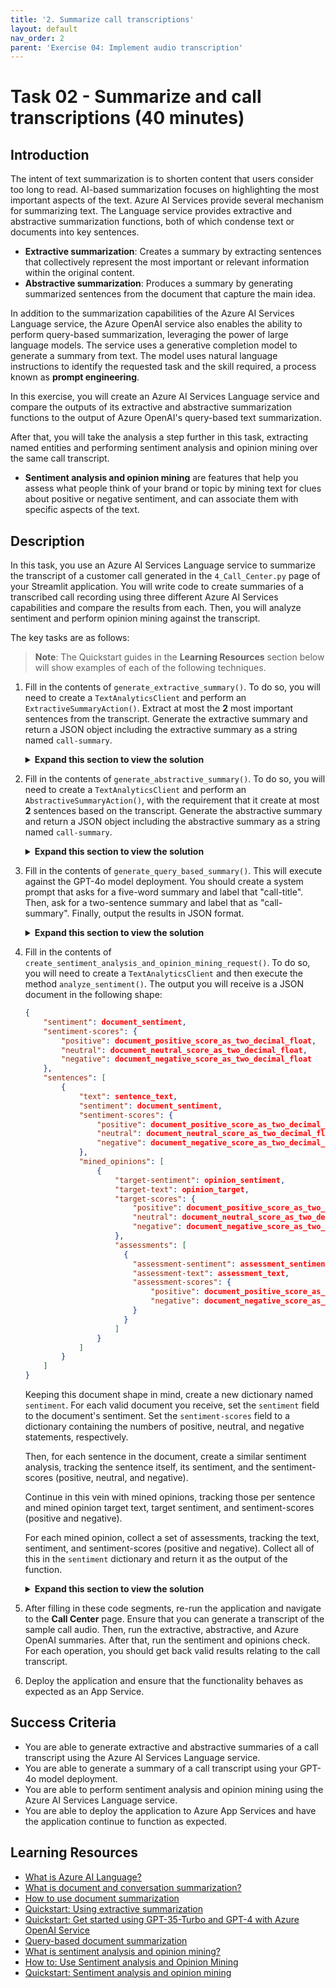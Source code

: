```yaml
---
title: '2. Summarize call transcriptions'
layout: default
nav_order: 2
parent: 'Exercise 04: Implement audio transcription'
---
```


# Task 02 - Summarize and call transcriptions (40 minutes)

## Introduction

The intent of text summarization is to shorten content that users consider too long to read. AI-based summarization focuses on highlighting the most important aspects of the text. Azure AI Services provide several mechanism for summarizing text. The Language service provides extractive and abstractive summarization functions, both of which condense text or documents into key sentences.

- **Extractive summarization**: Creates a summary by extracting sentences that collectively represent the most important or relevant information within the original content.
- **Abstractive summarization**: Produces a summary by generating summarized sentences from the document that capture the main idea.

In addition to the summarization capabilities of the Azure AI Services Language service, the Azure OpenAI service also enables the ability to perform query-based summarization, leveraging the power of large language models. The service uses a generative completion model to generate a summary from text. The model uses natural language instructions to identify the requested task and the skill required, a process known as **prompt engineering**.

In this exercise, you will create an Azure AI Services Language service and compare the outputs of its extractive and abstractive summarization functions to the output of Azure OpenAI's query-based text summarization.

After that, you will take the analysis a step further in this task, extracting named entities and performing sentiment analysis and opinion mining over the same call transcript.

- **Sentiment analysis and opinion mining** are features that help you assess what people think of your brand or topic by mining text for clues about positive or negative sentiment, and can associate them with specific aspects of the text.

## Description

In this task, you use an Azure AI Services Language service to summarize the transcript of a customer call generated in the `4_Call_Center.py` page of your Streamlit application. You will write code to create summaries of a transcribed call recording using three different Azure AI Services capabilities and compare the results from each. Then, you will analyze sentiment and perform opinion mining against the transcript.

The key tasks are as follows:

> **Note**: The Quickstart guides in the **Learning Resources** section below will show examples of each of the following techniques.

1. Fill in the contents of `generate_extractive_summary()`. To do so, you will need to create a `TextAnalyticsClient` and perform an `ExtractiveSummaryAction()`. Extract at most the **2** most important sentences from the transcript. Generate the extractive summary and return a JSON object including the extractive summary as a string named `call-summary`.

    <details markdown="block">
    <summary><strong>Expand this section to view the solution</strong></summary>

    The code to complete the `generate_extractive_summary()` function is as follows:

    ```python
    # Create a TextAnalyticsClient, connecting it to your Language Service endpoint.
       client = TextAnalyticsClient(language_endpoint, AzureKeyCredential(language_key))
       # Call the begin_analyze_actions method on your client, passing in the joined
       # call_contents as an array and an ExtractiveSummaryAction with a max_sentence_countof 2.
       poller = client.begin_analyze_actions(
           [joined_call_contents],
           actions = [
               ExtractiveSummaryAction(max_sentence_count=2)
           ]
       )
    
       # Extract the summary sentences and merge them into a single summary string.
       for result in poller.result():
           summary_result = result[0]
           if summary_result.is_error:
               st.error(f'Extractive summary resulted in an error with code "{summary_result.code}" and message "{summary_result.message}"')
               return ''
    
           extractive_summary = " ".join([sentence.text for sentence in summary_result.sentences])
    
       # Return the summary as a JSON object in the shape '{"call-summary":extractive_summary}'
       return json.loads('{"call-summary":"' + extractive_summary + '"}')
    ```

    This code should **replace** the `return "This is a placeholder result. Fill in with real extractive summary."` line of code.

    </details>

2. Fill in the contents of `generate_abstractive_summary()`. To do so, you will need to create a `TextAnalyticsClient` and perform an `AbstractiveSummaryAction()`, with the requirement that it create at most **2** sentences based on the transcript. Generate the abstractive summary and return a JSON object including the abstractive summary as a string named `call-summary`.

    <details markdown="block">
    <summary><strong>Expand this section to view the solution</strong></summary>

    The code to complete the `generate_abstractive_summary()` function is as follows:

    ```python
    # Create a TextAnalyticsClient, connecting it to your Language Service endpoint.
       client = TextAnalyticsClient(language_endpoint, AzureKeyCredential(language_key))
    
       # Call the begin_analyze_actions method on your client,
       # passing in the joined call_contents as an array
       # and an AbstractiveSummaryAction with a sentence_count of 2.
       poller = client.begin_analyze_actions(
           [joined_call_contents],
           actions = [
               AbstractiveSummaryAction(sentence_count=2)
           ]
       )
    
       # Extract the summary sentences and merge them into a single summary string.
       for result in poller.result():
           summary_result = result[0]
           if summary_result.is_error:
               st.error(f'...Is an error with code "{summary_result.code}" and message "{summary_result.message}"')
               return ''
       
           abstractive_summary = " ".join([summary.text for summary in summary_result.summaries])
    
       # Return the summary as a JSON object in the shape '{"call-summary":abstractive_summary}'
       return json.loads('{"call-summary":"' + abstractive_summary + '"}')
    ```

    This code should **replace** the `return "This is a placeholder result. Fill in with real abstractive summary."` line of code.

    </details>

3. Fill in the contents of `generate_query_based_summary()`. This will execute against the GPT-4o model deployment. You should create a system prompt that asks for a five-word summary and label that "call-title". Then, ask for a two-sentence summary and label that as "call-summary". Finally, output the results in JSON format.

    <details markdown="block">
    <summary><strong>Expand this section to view the solution</strong></summary>

    The code to complete the `generate_query_based_summary()` function is as follows:

    ```python
    # Write a system prompt that instructs the large language model to:
       #    - Generate a short (5 word) summary from the call transcript.
       #    - Create a two-sentence summary of the call transcript.
       #    - Output the response in JSON format, with the short summary
       #       labeled 'call-title' and the longer summary labeled 'call-summary.'
       system = """
           Write a five-word summary and label it as call-title.
           Write a two-sentence summary and label it as call-summary.
       
           Output the results in JSON format.
       """
   
       # Call make_azure_openai_chat_request().
       response = make_azure_openai_chat_request(system, joined_call_contents)
   
       # Return the summary.
       return response.choices[0].message.content
    ```

    This code should **replace** the `return "This is a placeholder result. Fill in with real query-based summary."` line of code.

    </details>

4. Fill in the contents of `create_sentiment_analysis_and_opinion_mining_request()`. To do so, you will need to create a `TextAnalyticsClient` and then execute the method `analyze_sentiment()`. The output you will receive is a JSON document in the following shape:

    ```json
    {
        "sentiment": document_sentiment,
        "sentiment-scores": {
            "positive": document_positive_score_as_two_decimal_float,
            "neutral": document_neutral_score_as_two_decimal_float,
            "negative": document_negative_score_as_two_decimal_float
        },
        "sentences": [
            {
                "text": sentence_text,
                "sentiment": document_sentiment,
                "sentiment-scores": {
                    "positive": document_positive_score_as_two_decimal_float,
                    "neutral": document_neutral_score_as_two_decimal_float,
                    "negative": document_negative_score_as_two_decimal_float
                },
                "mined_opinions": [
                    {
                        "target-sentiment": opinion_sentiment,
                        "target-text": opinion_target,
                        "target-scores": {
                            "positive": document_positive_score_as_two_decimal_float,
                            "neutral": document_neutral_score_as_two_decimal_float,
                            "negative": document_negative_score_as_two_decimal_float
                        },
                        "assessments": [
                          {
                            "assessment-sentiment": assessment_sentiment,
                            "assessment-text": assessment_text,
                            "assessment-scores": {
                                "positive": document_positive_score_as_two_decimal_float,
                                "negative": document_negative_score_as_two_decimal_float
                            }
                          }
                        ]
                    }
                ]
            }
        ]
    }
    ```

    Keeping this document shape in mind, create a new dictionary named `sentiment`. For each valid document you receive, set the `sentiment` field to the document's sentiment. Set the `sentiment-scores` field to a dictionary containing the numbers of positive, neutral, and negative statements, respectively.

    Then, for each sentence in the document, create a similar sentiment analysis, tracking the sentence itself, its sentiment, and the sentiment-scores (positive, neutral, and negative).

    Continue in this vein with mined opinions, tracking those per sentence and mined opinion target text, target sentiment, and sentiment-scores (positive and negative).

    For each mined opinion, collect a set of assessments, tracking the text, sentiment, and sentiment-scores (positive and negative). Collect all of this in the `sentiment` dictionary and return it as the output of the function.

    <details markdown="block">
    <summary><strong>Expand this section to view the solution</strong></summary>

    The code to complete the `create_sentiment_analysis_and_opinion_mining_request()` function is as follows:

    ```python
    # Create a Text Analytics Client
       client = TextAnalyticsClient(language_endpoint, AzureKeyCredential(language_key))
    
       # Analyze sentiment of call transcript, enabling opinion mining.
       result = client.analyze_sentiment([joined_call_contents], show_opinion_mining=True)
    
       # Retrieve all document results that are not an error.
       doc_result = [doc for doc in result if not doc.is_error]
    
       # The output format is a JSON document with the shape:
       # {
       #     "sentiment": document_sentiment,
       #     "sentiment-scores": {
       #         "positive": document_positive_score_as_two_decimal_float,
       #         "neutral": document_neutral_score_as_two_decimal_float,
       #         "negative": document_negative_score_as_two_decimal_float
       #     },
       #     "sentences": [
       #         {
       #             "text": sentence_text,
       #             "sentiment": document_sentiment,
       #             "sentiment-scores": {
       #                 "positive": document_positive_score_as_two_decimal_float,
       #                 "neutral": document_neutral_score_as_two_decimal_float,
       #                 "negative": document_negative_score_as_two_decimal_float
       #             },
       #             "mined_opinions": [
       #                 {
       #                     "target-sentiment": opinion_sentiment,
       #                     "target-text": opinion_target,
       #                     "target-scores": {
       #                         "positive": document_positive_score_as_two_decimal_float,
       #                         "neutral": document_neutral_score_as_two_decimal_float,
       #                         "negative": document_negative_score_as_two_decimal_float
       #                     },
       #                     "assessments": [
       #                       {
       #                         "assessment-sentiment": assessment_sentiment,
       #                         "assessment-text": assessment_text,
       #                         "assessment-scores": {
       #                             "positive": document_positive_score_as_two_decimal_float,
       #                             "negative": document_negative_score_as_two_decimal_float
       #                         }
       #                       }
       #                     ]
       #                 }
       #             ]
       #         }
       #     ]
       # }
       sentiment = {}
    
       # Assign the correct values to the JSON object.
       for document in doc_result:
           sentiment["sentiment"] = document.sentiment
           sentiment["sentiment-scores"] = {
               "positive": document.confidence_scores.positive,
               "neutral": document.confidence_scores.neutral,
               "negative": document.confidence_scores.negative
           }
    
           sentences = []
           for s in document.sentences:
               sentence = {}
               sentence["text"] = s.text
               sentence["sentiment"] = s.sentiment
               sentence["sentiment-scores"] = {
                   "positive": s.confidence_scores.positive,
                   "neutral": s.confidence_scores.neutral,
                   "negative": s.confidence_scores.negative
               }
    
               mined_opinions = []
               for mined_opinion in s.mined_opinions:
                   opinion = {}
                   opinion["target-text"] = mined_opinion.target.text
                   opinion["target-sentiment"] = mined_opinion.target.sentiment
                   opinion["sentiment-scores"] = {
                       "positive": mined_opinion.target.confidence_scores.positive,
                       "negative": mined_opinion.target.confidence_scores.negative,
                   }
    
                   opinion_assessments = []
                   for assessment in mined_opinion.assessments:
                       opinion_assessment = {}
                       opinion_assessment["text"] = assessment.text
                       opinion_assessment["sentiment"] = assessment.sentiment
                       opinion_assessment["sentiment-scores"] = {
                           "positive": assessment.confidence_scores.positive,
                           "negative": assessment.confidence_scores.negative
                       }
                       opinion_assessments.append(opinion_assessment)
    
                   opinion["assessments"] = opinion_assessments
                   mined_opinions.append(opinion)
    
               sentence["mined_opinions"] = mined_opinions
               sentences.append(sentence)
    
           sentiment["sentences"] = sentences
    
       return sentiment
    ```

    This code should **replace** the `return "This is a placeholder result. Fill in with real sentiment analysis."` line of code.

    </details>

5. After filling in these code segments, re-run the application and navigate to the **Call Center** page. Ensure that you can generate a transcript of the sample call audio. Then, run the extractive, abstractive, and Azure OpenAI summaries. After that, run the sentiment and opinions check. For each operation, you should get back valid results relating to the call transcript.
6. Deploy the application and ensure that the functionality behaves as expected as an App Service.

## Success Criteria

- You are able to generate extractive and abstractive summaries of a call transcript using the Azure AI Services Language service.
- You are able to generate a summary of a call transcript using your GPT-4o model deployment.
- You are able to perform sentiment analysis and opinion mining using the Azure AI Services Language service.
- You are able to deploy the application to Azure App Services and have the application continue to function as expected.

## Learning Resources

- [What is Azure AI Language?](https://learn.microsoft.com/azure/ai-services/language-service/overview)
- [What is document and conversation summarization?](https://learn.microsoft.com/azure/ai-services/language-service/summarization/overview?tabs=document-summarization)
- [How to use document summarization](https://learn.microsoft.com/azure/ai-services/language-service/summarization/how-to/document-summarization)
- [Quickstart: Using extractive summarization](https://learn.microsoft.com/azure/ai-services/language-service/summarization/quickstart?tabs=document-summarization&pivots=programming-language-python#code-example)
- [Quickstart: Get started using GPT-35-Turbo and GPT-4 with Azure OpenAI Service](https://learn.microsoft.com/azure/ai-services/openai/chatgpt-quickstart?tabs=command-line%2Cpython&pivots=programming-language-python)
- [Query-based document summarization](https://learn.microsoft.com/azure/architecture/ai-ml/guide/query-based-summarization)
- [What is sentiment analysis and opinion mining?](https://learn.microsoft.com/azure/ai-services/language-service/sentiment-opinion-mining/overview?tabs=prebuilt)
- [How to: Use Sentiment analysis and Opinion Mining](https://learn.microsoft.com/azure/ai-services/language-service/sentiment-opinion-mining/how-to/call-api)
- [Quickstart: Sentiment analysis and opinion mining](https://learn.microsoft.com/azure/ai-services/language-service/sentiment-opinion-mining/quickstart?pivots=programming-language-python)
